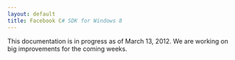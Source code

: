 ```yaml
---
layout: default
title: Facebook C# SDK for Windows 8
---
```


This documentation is in progress as of March 13, 2012. We are working on big improvements for the coming weeks.